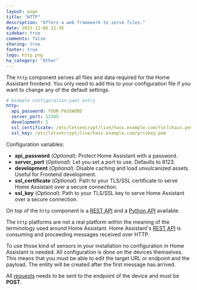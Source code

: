 ```yaml
---
layout: page
title: "HTTP"
description: "Offers a web framework to serve files."
date: 2015-12-06 21:35
sidebar: true
comments: false
sharing: true
footer: true
logo: http.png
ha_category: "Other"
---
```


The `http` component serves all files and data required for the Home Assistant frontend. You only need to add this to your configuration file if you want to change any of the default settings.

```yaml
# Example configuration.yaml entry
http:
  api_password: YOUR_PASSWORD
  server_port: 12345
  development: 1
  ssl_certificate: /etc/letsencrypt/live/hass.example.com/fullchain.pem
  ssl_key: /etc/letsencrypt/live/hass.example.com/privkey.pem
```

Configuration variables:

- **api_password** (*Optional*): Protect Home Assistant with a password.
- **server_port** (*Optional*): Let you set a port to use. Defaults to 8123.
- **development** (*Optional*): Disable caching and load unvulcanized assets. Useful for Frontend development.
- **ssl_certificate** (*Optional*): Path to your TLS/SSL certificate to serve Home Assistant over a secure connection.
- **ssl_key** (*Optional*): Path to your TLS/SSL key to serve Home Assistant over a secure connection.

On top of the `http` component is a [REST API](/developers/rest_api/) and a [Python API](/developers/python_api/) available.

The `http` platforms are not a real platform within the meaning of the terminology used around Home Assistant. Home Assistant's [REST API](/developers/rest_api/) is consuming and proceeding messages received over HTTP. 

To use those kind of sensors in your installation no configuration in Home Assistant is needed. All configuration is done on the devices themselves. This means that you must be able to edit the target URL or endpoint and the payload. The entity will be created after the first message has arrived.

All [requests](/developers/rest_api/#post-apistatesltentity_id) needs to be sent to the endpoint of the device and must be **POST**.
